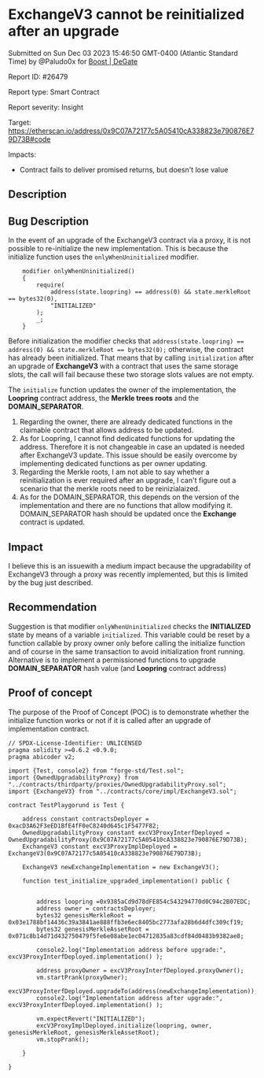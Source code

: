 
# ExchangeV3 cannot be reinitialized after an upgrade

Submitted on Sun Dec 03 2023 15:46:50 GMT-0400 (Atlantic Standard Time) by @Paludo0x for [Boost | DeGate](https://immunefi.com/bounty/boosteddegatebugbounty/)

Report ID: #26479

Report type: Smart Contract

Report severity: Insight

Target: https://etherscan.io/address/0x9C07A72177c5A05410cA338823e790876E79D73B#code

Impacts:
- Contract fails to deliver promised returns, but doesn't lose value

## Description
## Bug Description
In the event of an upgrade of the ExchangeV3 contract via a proxy, it is not possible to re-initialize the new implementation. 
This is because the initialize function uses the `onlyWhenUninitialized` modifier. 

```
    modifier onlyWhenUninitialized()
    {
        require(
            address(state.loopring) == address(0) && state.merkleRoot == bytes32(0),
            "INITIALIZED"
        );
        _;
    }

```
Before initialization the modifier checks that `address(state.loopring) == address(0) && state.merkleRoot == bytes32(0);` otherwise, the contract has already been initialized. 
That means that by calling `initialization` after an upgrade of **ExchangeV3** with a contract that uses the same storage slots, the call will fail because these two storage slots values are not empty.
 
The `initialize` function updates the owner of the implementation, the **Loopring** contract address, the **Merkle trees roots** and the **DOMAIN_SEPARATOR**.
1. Regarding the owner, there are already dedicated functions in the claimable contract that allows address to be updated.
2. As for Loopring, I cannot find dedicated functions for updating the address. Therefore it is not changeable in case an updated is needed after ExchangeV3 update. This issue should be easily overcome by implementing dedicated functions as per owner updating.
3. Regarding the Merkle roots, I am not able to say whether a reinitialization is ever required after an upgrade, I can't figure out a scenario that the merkle roots need to be reinizialaized.
4. As for the DOMAIN_SEPARATOR, this depends on the version of the implementation and there are no functions that allow modifying it. DOMAIN_SEPARATOR hash should be updated once the **Exchange** contract is updated. 

## Impact
I believe this is an issuewith a medium impact because the upgradability of ExchangeV3 through a proxy was recently implemented, but this is limited by the bug just described.

## Recommendation
Suggestion is that modifier `onlyWhenUninitialized` checks the **INITIALIZED** state by means of a variable `initialized`. 
This variable could be reset by a function callable by proxy owner only before calling the initialize function and of course in the same transaction to avoid initialization front running.
Alternative is to implement a permissioned functions to upgrade **DOMAIN_SEPARATOR** hash value (and **Loopring** contract address)



        
## Proof of concept
The purpose of the Proof of Concept (POC) is to demonstrate whether the initialize function works or not if it is called after an upgrade of implementation contract.

```
// SPDX-License-Identifier: UNLICENSED
pragma solidity >=0.6.2 <0.9.0;
pragma abicoder v2;

import {Test, console2} from "forge-std/Test.sol";
import {OwnedUpgradabilityProxy} from "../contracts/thirdparty/proxies/OwnedUpgradabilityProxy.sol";  
import {ExchangeV3} from "../contracts/core/impl/ExchangeV3.sol";  

contract TestPlaygorund is Test {

    address constant contractsDeployer = 0xacD3A62F3eED1BfE4fF0eC8240d645c1F5477F82;
    OwnedUpgradabilityProxy constant excV3ProxyInterfDeployed = OwnedUpgradabilityProxy(0x9C07A72177c5A05410cA338823e790876E79D73B);
    ExchangeV3 constant excV3ProxyImplDeployed = ExchangeV3(0x9C07A72177c5A05410cA338823e790876E79D73B);
    
    ExchangeV3 newExchangeImplementation = new ExchangeV3();

    function test_initialize_upgraded_implementation() public {

        
        address loopring =0x9385aCd9d78dFE854c543294770d0C94c2B07EDC;
        address owner = contractsDeployer;
        bytes32 genesisMerkleRoot = 0x03e1788bf14436c39a3841ae888ffb3e6ec8405bc2773afa28b6d4dfc309cf19;
        bytes32 genesisMerkleAssetRoot = 0x071c8b14d71d432750479f5fe6e08abe1ec04712835a83cdf84d0483b9382ae8;
        
        console2.log("Implementation address before upgrade:", excV3ProxyInterfDeployed.implementation() );

        address proxyOwner = excV3ProxyInterfDeployed.proxyOwner();
        vm.startPrank(proxyOwner);
        excV3ProxyInterfDeployed.upgradeTo(address(newExchangeImplementation));
        console2.log("Implementation address after upgrade:", excV3ProxyInterfDeployed.implementation() );

        vm.expectRevert("INITIALIZED");
        excV3ProxyImplDeployed.initialize(loopring, owner, genesisMerkleRoot, genesisMerkleAssetRoot);
        vm.stopPrank();
        
    }

}

```